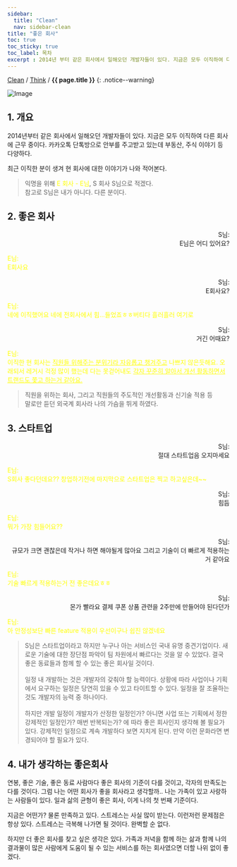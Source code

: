 ```yaml
---
sidebar:
  title: "Clean"
  nav: sidebar-clean
title: "좋은 회사"
toc: true
toc_sticky: true
toc_label: 목차
excerpt : 2014년 부터 같은 회사에서 일해오던 개발자들이 있다. 지금은 모두 이직하여 다른 회사에 근무 중이다.
---
```

[Clean](/clean/) / [Think](/clean/think/) / **{{ page.title }}**
{: .notice--warning}


![Image](https://img1.daumcdn.net/thumb/R800x0/?scode=mtistory2&fname=https%3A%2F%2Fblog.kakaocdn.net%2Fdn%2FbGsagB%2FbtqCuZdk6ct%2FMGeIk9WGpBcJpUuTkZ4Jnk%2Fimg.jpg)
## 1. 개요
2014년부터 같은 회사에서 일해오던 개발자들이 있다. 지금은 모두 이직하여 다른 회사에 근무 중이다.
카카오톡 단톡방으로 안부를 주고받고 있는데 부동산, 주식 이야기 등 다양하다.

최근 이직한 분이 생겨 현 회사에 대한 이야기가 나와 적어본다.

>익명을 위해 <span style="color:yellow">E 회사 - E님</span>, S 회사 S님으로 적겠다.<br/>참고로 S님은 내가 아니다. 다른 분이다.

## 2. 좋은 회사

<div style="text-align: right">S님:<br/>
E님은 어디 있어요?</div>

<span style="color:yellow">E님:<br/>
E회사요</span>

<div style="text-align: right">S님:<br/>
E회사요?</div>

<span style="color:yellow">E님:<br/>
네에 이직했어요
네에 전회사에서 힘...들었죠ㅎㅎ버티다 흘러흘러 여기로</span>

<div style="text-align: right">S님:<br/>
거긴 어때요?</div>

<span style="color:yellow">E님:<br/>
이직한 현 회사는 <u>직원들 위해주는 분위기라 자유롭고 챙겨주고</u> 나쁘지 않은듯해요.
오래되서 레거시 걱정 많이 했는데 다는 못걷어내도 <u>각자 꾸준히 알아서 개선 활동하면서 트랜드도 쫓고 하는거 같아요.</u></span>

>직원을 위하는 회사, 그리고 직원들의 주도적인 개선활동과 신기술 적용 등<br/>
말로만 듣던 외국계 회사라 나의 가슴을 뛰게 하였다.<br/>

## 3. 스타트업

<div style="text-align: right">S님:<br/>
절대 스타트업음 오지마세요</div>

<span style="color:yellow">E님:<br/>
S회사 좋다던데요?? 창업하기전에 마지막으로 스타트업은 찍고 하고싶은데~~</span>

<div style="text-align: right">S님:<br/>
힘듬</div>

<span style="color:yellow">E님:<br/>
뭐가 가장 힘들어요??</span>

<div style="text-align: right">S님:<br/>
규모가 크면 괜찮은데 작거나 하면 해야될게 많아요 그리고 기술이 더 빠르게 적용하는거 같아요</div>

<span style="color:yellow">E님:<br/>
기술 빠르게 적용하는거 전 좋은데요ㅎㅎ</span>

<div style="text-align: right">S님:<br/>
몬가 빨라요 결제 쿠폰 상품 관련을 2주만에 만들어야 된다던가</div>

<span style="color:yellow">E님:<br/>
아 안정성보단 빠른 feature 적용이 우선이구나 쉽진 않겠네요</span>

>S님은 스타트업이라고 하지만 누구나 아는 서비스인 국내 유명 중견기업이다. 새로운 기술에 대한 장단점 파악이 팀 차원에서 빠르다는 것을 알 수 있었다. 결국 좋은 동료들과 함께 할 수 있는 좋은 회사일 것이다.<br/><br/>
일정 내 개발하는 것은 개발자의 갖춰야 할 능력이다. 상황에 따라 사업이나 기획에서 요구하는 일정은 당연히 있을 수 있고 타이트할 수 있다. 일정을 잘 조율하는 것도 개발자의 능력 중 하나이다.<br/><br/>하지만 개발 일정이 개발자가 산정한 일정인가? 아니면 사업 또는 기획에서 정한 강제적인 일정인가? 매번 반복되는가? 에 따라 좋은 회사인지 생각해 볼 필요가 있다. 강제적인 일정으로 계속 개발하다 보면 지치게 된다. 만약 이런 문화라면 변경되어야 할 필요가 있다.

## 4. 내가 생각하는 좋은회사
연봉, 좋은 기술, 좋은 동료 사람마다 좋은 회사의 기준이 다를 것이고, 각자의 만족도는 다를 것이다.
그럼 나는 어떤 회사가 좋을 회사라고 생각할까.. 나는 가족이 있고 사랑하는 사람들이 있다.
일과 삶의 균형이 좋은 회사, 이게 나의 첫 번째 기준이다.

지금은 어떤가? 물론 만족하고 있다. 스트레스는 사실 많이 받는다. 이런저런 문제점은 항상 있다.
스트레스는 극복해 나가면 될 것이다. 완벽할 순 없다.

하지만 더 좋은 회사를 찾고 싶은 생각은 있다.
가족과 저녁을 함께 하는 삶과 함께 나의 결과물이 많은 사람에게 도움이 될 수 있는 서비스를 하는 회사였으면 더할 나위 없이 좋겠다.
